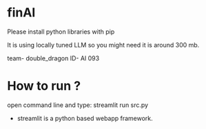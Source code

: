 # finAI

Please install python libraries with pip

It is using locally tuned LLM so you might need it is around 300 mb.

team-  double_dragon ID-  AI 093

# How to run ?
open command line and type:   streamlit run src.py

+ streamlit is a python based webapp framework.
